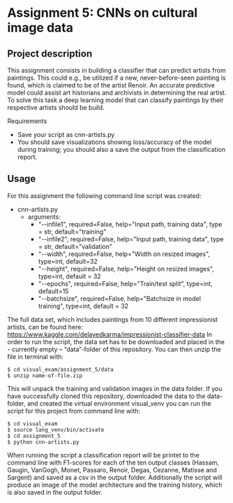 # Assignment 5: CNNs on cultural image data

## Project description 
This assignment consists in building a classifier that can predict artists from paintings. This could e.g., be utilized if a new, never-before-seen painting is found, which is claimed to be of the artist Renoir. An accurate predictive model could assist art historians and archivists in determining the real artist. To solve this task a deep learning model that can classify paintings by their respective artists should be build. 

Requirements
* Save your script as cnn-artists.py
* You should save visualizations showing loss/accuracy of the model during training; you should also a save the output from the classification report.

## Usage

For this assignment the following command line script was created:
* cnn-artists.py
    * arguments:
        *  "--infile1", required=False, help="Input path, training data", type = str, default="training"
        * "--infile2", required=False, help="Input path, training data", type = str, default="validation"
        * "--width", required=False, help="Width on resized images", type=int, default=32
        *  "--height", required=False, help="Height on resized images", type=int, default = 32
        * "--epochs", required=False, help="Train/test split", type=int, default=15
        *  "--batchsize", required=False, help="Batchsize in model training", type=int, default = 32


The full data set, which includes paintings from 10 different impressionist artists, can be found here: https://www.kaggle.com/delayedkarma/impressionist-classifier-data 
In order to run the script, the data set has to be downloaded and placed in the - currently empty – “data”-folder of this repository. You can then unzip the file in terminal with:

```
$ cd visual_exam/assignment_5/data
$ unzip name-of-file.zip
```


This will unpack the training and validation images in the data folder. If you have successfully cloned this repository, downloaded the data to the data-folder, and created the virtual environment visual_venv you can run the script for this project from command line with:


```
$ cd visual_exam
$ source lang_venv/bin/activate
$ cd assignment_5
$ python cnn-artists.py
```

When running the script a classification report will be printet to the command line with F1-scores for each of the ten output classes (Hassam, Gaugin, VanGogh, Monet, Passaro, Renoir, Degas, Cezanne, Matisse and Sargent) and saved as a csv in the output folder. Additionally the script will produce an image of the model architecture and the training history, which is also saved in the output folder. 

